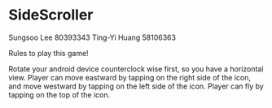 # SideScroller
Sungsoo Lee 80393343 Ting-Yi Huang 58106363

Rules to play this game!

Rotate your android device counterclock wise first, so you have a horizontal view.
Player can move eastward by tapping on the right side of the icon, and move westward by tapping on the left side of the icon.
Player can fly by tapping on the top of the icon.
